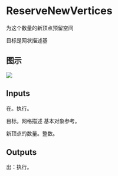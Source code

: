 # ReserveNewVertices

为这个数量的新顶点预留空间

目标是网状描述基

## 图示

![]($-20221218-20045569.png)

## Inputs

在。执行。

目标。网格描述 基本对象参考。

新顶点的数量。整数。  

## Outputs

出：执行。
